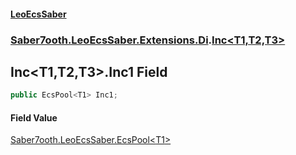 #### [LeoEcsSaber](index.md 'index')
### [Saber7ooth.LeoEcsSaber.Extensions.Di](Saber7ooth.LeoEcsSaber.Extensions.Di.md 'Saber7ooth.LeoEcsSaber.Extensions.Di').[Inc&lt;T1,T2,T3&gt;](Inc_T1,T2,T3_.md 'Saber7ooth.LeoEcsSaber.Extensions.Di.Inc<T1,T2,T3>')

## Inc<T1,T2,T3>.Inc1 Field

```csharp
public EcsPool<T1> Inc1;
```

#### Field Value
[Saber7ooth.LeoEcsSaber.EcsPool&lt;](EcsPool_T_.md 'Saber7ooth.LeoEcsSaber.EcsPool<T>')[T1](Inc_T1,T2,T3_.md#Saber7ooth.LeoEcsSaber.Extensions.Di.Inc_T1,T2,T3_.T1 'Saber7ooth.LeoEcsSaber.Extensions.Di.Inc<T1,T2,T3>.T1')[&gt;](EcsPool_T_.md 'Saber7ooth.LeoEcsSaber.EcsPool<T>')